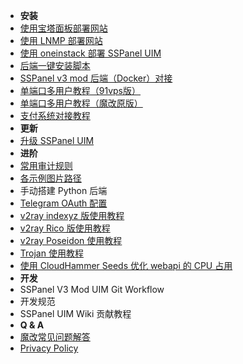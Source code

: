 - **安装**
- [使用宝塔面板部署网站](https://blog.anank.ke/w/SSPanel_with_DROP_DATABASE_BT)
- [使用 LNMP 部署网站](https://blog.anank.ke/w/SSPanel_with_LNMP)
- [使用 oneinstack 部署 SSPanel UIM](install-using-ois)
- [后端一键安装脚本](onekey-install-for-node)
- [SSPanel v3 mod 后端（Docker）对接](ssrmu-docker)
- [单端口多用户教程（91vps版）](ssrmu-setup-91vps)
- [单端口多用户教程（魔改原版）](ssrmu-setup-zj)
- [支付系统对接教程](setup-payment-gateway)
- **更新**
- [升级 SSPanel UIM](update)
- **进阶**
- [常用审计规则](useful-detect-rules)
- [各示例图片路径](imgs-dir)
- 手动搭建 Python 后端
- [Telegram OAuth 配置](setup-telegram-oauth)
- [v2ray indexyz 版使用教程](v2ray-indexyz)
- [v2ray Rico 版使用教程](v2ray-rico)
- [v2ray Poseidon 使用教程](v2ray-poseidon)
- [Trojan 使用教程](trojan-du5)
- [使用 CloudHammer Seeds 优化 webapi 的 CPU 占用](use-cloudhammer-seeds-as-webapi)
- **开发**
- SSPanel V3 Mod UIM Git Workflow
- 开发规范
- SSPanel UIM Wiki 贡献教程
- **Q & A**
- [魔改常见问题解答](q-and-a)
- [Privacy Policy](privacy-policy)
